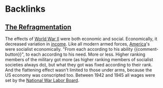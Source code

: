 
# Backlinks
## [The Refragmentation](<The Refragmentation.md>)
The effects of [World War II](<World War II.md>) were both economic and social. Economically, it decreased variation in [income](<income.md>). Like all modern armed forces, [America](<America.md>)'s were socialist economically. "From each according to his ability {{comment-button}}", to each according to his need. More or less. Higher ranking members of the military got more (as higher ranking members of socialist societies always do), but what they got was fixed according to their rank. And the flattening effect wasn't limited to those under arms, because the US economy was conscripted too. Between 1942 and 1945 all wages were set by the [National War Labor Board](<National War Labor Board.md>).

